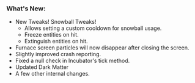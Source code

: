 ### What's New:

* New Tweaks! Snowball Tweaks!
  * Allows setting a custom cooldown for snowball usage.
  * Freeze entities on hit.
  * Extinguish  entities on hit.
* Furnace screen particles will now disappear after closing the screen.
* Slightly improved crash reporting.
* Fixed a null check in Incubator's tick method.
* Updated Dark Matter
* A few other internal changes.